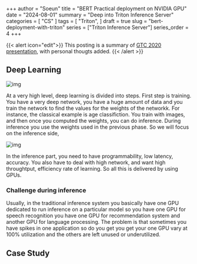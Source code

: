 +++
author = "Soeun"
title = "BERT Practical deployment on NVIDIA GPU"
date = "2024-08-01"
summary = "Deep into Triton Inference Server"
categories = [
    "CS"
]
tags = [
    "Triton",
]
draft = true
slug = "bert-deployment-with-triton"
series = ["Triton Inference Server"]
series_order = 4
+++

{{< alert icon="edit">}}
This posting is a summary of [GTC 2020 presentation](https://www.youtube.com/watch?v=cKf-KxJVlzE&t=51s), with personal thougts added.
{{< /alert >}}

## Deep Learning 


![img](https://github.com/user-attachments/assets/728c776a-47c0-4777-b84f-18e439d7f89f 'Deep Learning')

At a very high level, deep learning is divided into steps. First step is training. You have a very deep network, you have a huge amount of data and you train the network to find the values for the weights of the networkk. For instance, the classical example is age classifiction. You train with images, and then once you computed the weights, you can do inference. During inference you use the weights used in the previous phase. So we will focus on the inference side, 


![img](https://github.com/user-attachments/assets/b63646ef-2566-458d-bbf6-e9c83361276a 'Why we use GPUs for inference')

In the inference part, you need to have programmability, low latency, accuracy. You also have to deal with high network, and want high throughtput, efficiency rate of learning. So all this is delivered by using GPUs.  

### Challenge during inference

Usually, in the traditional inference system you basically have one GPU dedicated to run inference on a particular model so you have one GPU for speech recognition you have one GPU for recommendation system and another GPU for language processing. The problem is that sometimes you have spikes in one application so do you get you get your one GPU vary at 100% utilization and the others are left unused or underutilized. 


## Case Study